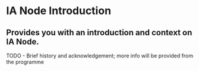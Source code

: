 # IA Node Introduction
## Provides you with an introduction and context on IA Node.

TODO - Brief history and acknowledgement; more info will be provided from the programme
